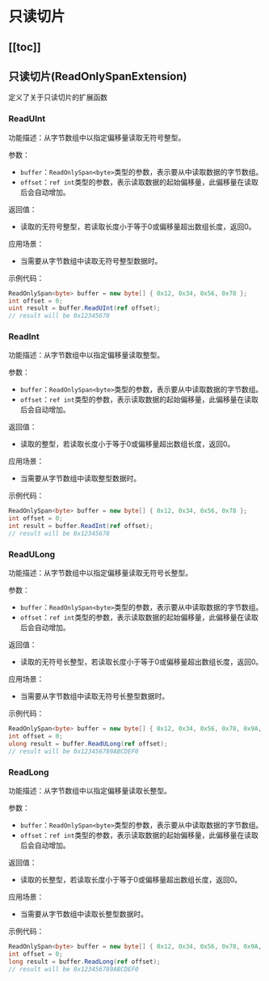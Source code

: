 # 只读切片

[[toc]]
---

## 只读切片(ReadOnlySpanExtension)

定义了关于只读切片的扩展函数

### ReadUInt

功能描述：从字节数组中以指定偏移量读取无符号整型。

参数：

- `buffer`：`ReadOnlySpan<byte>`类型的参数，表示要从中读取数据的字节数组。
- `offset`：`ref int`类型的参数，表示读取数据的起始偏移量，此偏移量在读取后会自动增加。

返回值：

- 读取的无符号整型，若读取长度小于等于0或偏移量超出数组长度，返回0。

应用场景：

- 当需要从字节数组中读取无符号整型数据时。

示例代码：

```csharp
ReadOnlySpan<byte> buffer = new byte[] { 0x12, 0x34, 0x56, 0x78 };
int offset = 0;
uint result = buffer.ReadUInt(ref offset);
// result will be 0x12345678
```

### ReadInt

功能描述：从字节数组中以指定偏移量读取整型。

参数：

- `buffer`：`ReadOnlySpan<byte>`类型的参数，表示要从中读取数据的字节数组。
- `offset`：`ref int`类型的参数，表示读取数据的起始偏移量，此偏移量在读取后会自动增加。

返回值：

- 读取的整型，若读取长度小于等于0或偏移量超出数组长度，返回0。

应用场景：

- 当需要从字节数组中读取整型数据时。

示例代码：

```csharp
ReadOnlySpan<byte> buffer = new byte[] { 0x12, 0x34, 0x56, 0x78 };
int offset = 0;
int result = buffer.ReadInt(ref offset);
// result will be 0x12345678
```

### ReadULong

功能描述：从字节数组中以指定偏移量读取无符号长整型。

参数：

- `buffer`：`ReadOnlySpan<byte>`类型的参数，表示要从中读取数据的字节数组。
- `offset`：`ref int`类型的参数，表示读取数据的起始偏移量，此偏移量在读取后会自动增加。

返回值：

- 读取的无符号长整型，若读取长度小于等于0或偏移量超出数组长度，返回0。

应用场景：

- 当需要从字节数组中读取无符号长整型数据时。

示例代码：

```csharp
ReadOnlySpan<byte> buffer = new byte[] { 0x12, 0x34, 0x56, 0x78, 0x9A, 0xBC, 0xDE, 0xF0 };
int offset = 0;
ulong result = buffer.ReadULong(ref offset);
// result will be 0x123456789ABCDEF0
```

### ReadLong

功能描述：从字节数组中以指定偏移量读取长整型。

参数：

- `buffer`：`ReadOnlySpan<byte>`类型的参数，表示要从中读取数据的字节数组。
- `offset`：`ref int`类型的参数，表示读取数据的起始偏移量，此偏移量在读取后会自动增加。

返回值：

- 读取的长整型，若读取长度小于等于0或偏移量超出数组长度，返回0。

应用场景：

- 当需要从字节数组中读取长整型数据时。

示例代码：

```csharp
ReadOnlySpan<byte> buffer = new byte[] { 0x12, 0x34, 0x56, 0x78, 0x9A, 0xBC, 0xDE, 0xF0 };
int offset = 0;
long result = buffer.ReadLong(ref offset);
// result will be 0x123456789ABCDEF0
```
